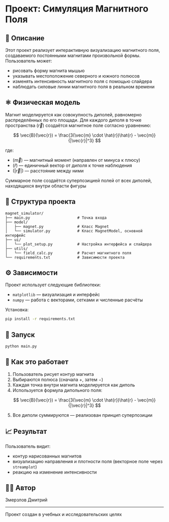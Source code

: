 # Проект: Симуляция Магнитного Поля

## 📌 Описание

Этот проект реализует интерактивную визуализацию магнитного поля, создаваемого постоянными магнитами произвольной формы. Пользователь может:
- рисовать форму магнита мышью
- указывать местоположение северного и южного полюсов
- изменять интенсивность магнитного поля с помощью слайдера
- наблюдать силовые линии магнитного поля в реальном времени

## ⚛️ Физическая модель

Магнит моделируется как совокупность диполей, равномерно распределённых по его площади. Для каждого диполя в точке пространства $(\vec{r})$ создаётся магнитное поле согласно уравнению:

$$
\vec{B}(\vec{r}) = \frac{3(\vec{m} \cdot \hat{r})\hat{r} - \vec{m}}{|\vec{r}|^3}
$$

где:
- $(\vec{m})$ — магнитный момент (направлен от минуса к плюсу)
- $(\hat{r})$ — единичный вектор от диполя к точке наблюдения
- $(|\vec{r}|)$ — расстояние между ними

Суммарное поле создаётся суперпозицией полей от всех диполей, находящихся внутри области фигуры

## 🧱 Структура проекта

```
magnet_simulator/
├── main.py                     # Точка входа
├── model/
│   ├── magnet.py               # Класс Magnet
│   └── simulator.py            # Класс MagnetModel, основной интерфейс
├── ui/
│   └── plot_setup.py           # Настройка интерфейса и слайдера
├── utils/
│   └── field_calc.py           # Расчет магнитного поля
└── requirements.txt            # Зависимости проекта
```

## ⚙️ Зависимости

Проект использует следующие библиотеки:

- `matplotlib` — визуализация и интерфейс
- `numpy` — работа с векторами, сетками и численные расчёты

Установка:

```bash
pip install -r requirements.txt
```

## 🚀 Запуск

```bash
python main.py
```

## 🧪 Как это работает

1. Пользователь рисует контур магнита
2. Выбираются полюса (сначала +, затем −)
3. Каждая точка внутри магнита моделируется как диполь
4. Используется формула дипольного поля:

$$
\vec{B}(\vec{r}) = \frac{3(\vec{m} \cdot \hat{r})\hat{r} - \vec{m}}{|\vec{r}|^3}
$$

5. Все диполи суммируются — реализован принцип суперпозиции

## 📈 Результат

Пользователь видит:
- контур нарисованных магнитов
- визуализацию направления и плотности поля (векторное поле через `streamplot`)
- реакцию на изменение интенсивности

## 🧑‍💻 Автор

Змерзлов Дмитрий

---

Проект создан в учебных и исследовательских целях
